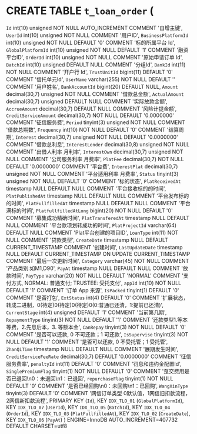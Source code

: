 # CREATE TABLE `t_loan_order` (
  `Id` int(10) unsigned NOT NULL AUTO_INCREMENT COMMENT '自增主键',
  `UserId` int(10) unsigned NOT NULL COMMENT '用户ID',
  `BusinessPlatformId` int(10) unsigned NOT NULL DEFAULT '0' COMMENT '标的所属平台 Id',
  `GlobalPlatformId` int(10) unsigned NOT NULL DEFAULT '1' COMMENT '融资平台ID',
  `OrderId` int(10) unsigned NOT NULL COMMENT '原始申请订单 Id',
  `BatchId` int(10) unsigned DEFAULT NULL COMMENT '分组Id',
  `BankId` int(11) NOT NULL COMMENT '开户行 Id',
  `TrustUnitId` bigint(11) DEFAULT '0' COMMENT '信托单元Id',
  `UserName` varchar(255) NOT NULL DEFAULT '' COMMENT '用户姓名',
  `BankAccountId` bigint(20) DEFAULT NULL,
  `Amount` decimal(30,7) unsigned NOT NULL COMMENT '借款总金额',
  `ActualAmount` decimal(30,7) unsigned DEFAULT NULL COMMENT '实际放款金额',
  `AccrueAmount` decimal(30,7) DEFAULT NULL COMMENT '风险计提金额',
  `CreditServiceAmount` decimal(30,7) NOT NULL DEFAULT '0.0000000' COMMENT '征信服务费',
  `Period` tinyint(3) unsigned NOT NULL COMMENT '借款总期数',
  `Frequency` int(10) NOT NULL DEFAULT '0' COMMENT '结算周期',
  `Interest` decimal(30,7) unsigned NOT NULL DEFAULT '0.0000000' COMMENT '借款总利息',
  `InterestLender` decimal(30,8) unsigned NOT NULL COMMENT '出借人利率 月利率',
  `InterestOwn` decimal(30,7) unsigned NOT NULL COMMENT '公司服务利率 月费率',
  `PlatFee` decimal(30,7) NOT NULL DEFAULT '0.0000000' COMMENT '平台费',
  `InterestPlat` decimal(30,7) unsigned NOT NULL COMMENT '平台适用利率 月费率',
  `Status` tinyint(3) unsigned NOT NULL DEFAULT '0' COMMENT '标的状态',
  `PlatReceivedAt` timestamp NULL DEFAULT NULL COMMENT '平台接收标的的时间',
  `PlatPublishedAt` timestamp NULL DEFAULT NULL COMMENT '平台发布标的的时间',
  `PlatFullfilledAt` timestamp NULL DEFAULT NULL COMMENT '平台满标的时间',
  `PlatfullfilledAtLong` bigint(20) NOT NULL DEFAULT '0' COMMENT '募集成功精确时间',
  `PlatTransferedAt` timestamp NULL DEFAULT NULL COMMENT '平台款项划转成功的时间',
  `PlatProjectId` varchar(64) DEFAULT NULL COMMENT 'Plat平台创建的项目ID',
  `LoanType` int(11) NOT NULL COMMENT '贷款类型',
  `CreateDate` timestamp NULL DEFAULT CURRENT_TIMESTAMP COMMENT '创建时间',
  `LastUpdateDate` timestamp NULL DEFAULT CURRENT_TIMESTAMP ON UPDATE CURRENT_TIMESTAMP COMMENT '最后一次更新时间',
  `Category` varchar(45) NOT NULL COMMENT '产品类别:如M1,D90',
  `PayAt` timestamp NULL DEFAULT NULL COMMENT '放款时间',
  `PayType` varchar(20) NOT NULL DEFAULT 'NORMAL' COMMENT '支付方式, NORMAL: 普通支付; TRUSTEE: 受托支付',
  `appId` int(10) NOT NULL DEFAULT '1' COMMENT '订单 App 来源',
  `IsPacked` tinyint(1) DEFAULT '0' COMMENT '是否打包',
  `ExtStatus` int(4) DEFAULT '0' COMMENT '扩展状态，转成二进制，0(待定)0(待定)0(待定)0(0:普通已还清，1:提前已还清)',
  `CurrentStage` int(4) unsigned DEFAULT '1' COMMENT '当前第几期',
  `RepaymentType` tinyint(3) NOT NULL DEFAULT '1' COMMENT '还款类型1.等本等费，2.先息后本，3. 等额本金',
  `CanRepay` tinyint(3) NOT NULL DEFAULT '0' COMMENT '是否可以还款, 0 不可还款；1 可还款',
  `IsSupervise` tinyint(3) NOT NULL DEFAULT '1' COMMENT '是否可以还款, 0 不受托管；1 受托管',
  `ZhanQiTime` timestamp NULL DEFAULT NULL COMMENT '展期发生时间',
  `CreditServiceFeeRate` decimal(30,7) DEFAULT '0.0000000' COMMENT '征信服务费率',
  `penaltyId` int(11) DEFAULT '0' COMMENT '罚息和违约金配置Id',
  `SinglePremiumFlag` tinyint(1) NOT NULL DEFAULT '0' COMMENT '趸交费用是否已退回\n0：未退回\n1：已退回',
  `repurchaseFlag` tinyint(1) NOT NULL DEFAULT '0' COMMENT '是否已经回购\n0：未回购\n1：已回购',
  `WangXinType` tinyint(3) DEFAULT '0' COMMENT '网信订单类型 0默认值，1网信旧扣款流程，2网信新扣款流程',
  PRIMARY KEY (`Id`),
  KEY `IDX_TLO_01` (`GlobalPlatformId`),
  KEY `IDX_TLO_07` (`UserId`),
  KEY `IDX_TLO_05` (`BatchId`),
  KEY `IDX_TLO_04` (`OrderId`),
  KEY `IDX_TLO_03` (`PlatFullfilledAt`),
  KEY `IDX_TLO_02` (`CreateDate`),
  KEY `IDX_TLO_06` (`PayAt`)
) ENGINE=InnoDB AUTO_INCREMENT=407732 DEFAULT CHARSET=utf8

